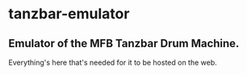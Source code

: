# tanzbar-emulator

## Emulator of the MFB Tanzbar Drum Machine.

Everything's here that's needed for it to be hosted on the web.
